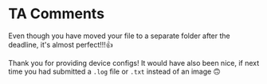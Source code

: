 # TA Comments

Even though you have moved your file to a separate folder after the deadline, it's almost perfect!!!:+1:


Thank you for providing device configs! It would have also been nice, if next time you had submitted a `.log` file or `.txt` instead of an image :upside_down_face:
